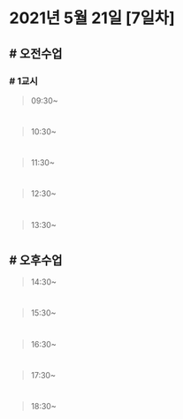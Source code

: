 # 2021년 5월 21일 [7일차]

## # 오전수업

### # 1교시 

> 09:30~











#

> 10:30~









#

> 11:30~









#

> 12:30~









#

> 13:30~






#

## # 오후수업

> 14:30~







#

> 15:30~
















#

> 16:30~












#

> 17:30~
 
 
 
 
 
 
 
 
 
 
 
 
 
 
 
 
#

> 18:30~


















#
